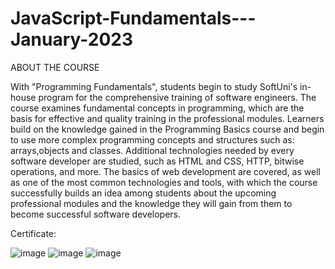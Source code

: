 # JavaScript-Fundamentals---January-2023
ABOUT THE COURSE

 With "Programming Fundamentals", students begin to study SoftUni's in-house program for the comprehensive training of software engineers. The course examines fundamental concepts in programming, which are the basis for effective and quality training in the professional modules. Learners build on the knowledge gained in the Programming Basics course and begin to use more complex programming concepts and structures such as: arrays,objects and classes.
 Additional technologies needed by every software developer are studied, such as HTML and CSS, HTTP, bitwise operations, and more. The basics of web development are covered, as well as one of the most common technologies and tools, with which the course successfully builds an idea among students about the upcoming professional modules and the knowledge they will gain from them to become successful software developers.

Certificate:

![image](https://user-images.githubusercontent.com/131281353/235363213-8c97af68-56fd-4456-822b-41a155af976d.png)
![image](https://user-images.githubusercontent.com/131281353/235363234-09de6310-90f6-4a0e-b634-4758f90c6102.png)
![image](https://user-images.githubusercontent.com/131281353/235363249-b5dbf517-218d-43c8-8933-a55021e0853b.png)

